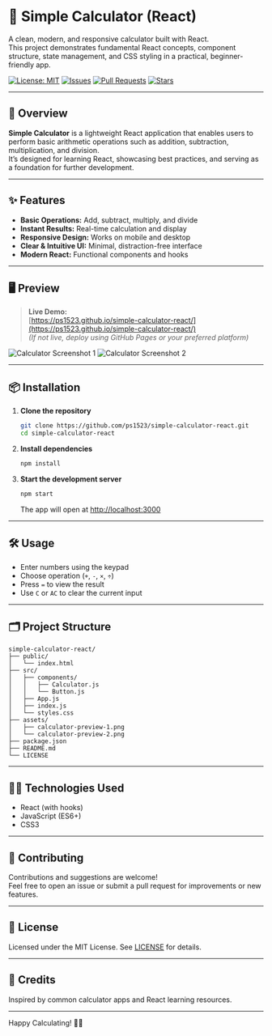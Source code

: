 # 🧮 Simple Calculator (React)

A clean, modern, and responsive calculator built with React.  
This project demonstrates fundamental React concepts, component structure, state management, and CSS styling in a practical, beginner-friendly app.

[![License: MIT](https://img.shields.io/badge/License-MIT-green.svg)](LICENSE)
[![Issues](https://img.shields.io/github/issues/ps1523/simple-calculator-react)](https://github.com/ps1523/simple-calculator-react/issues)
[![Pull Requests](https://img.shields.io/github/issues-pr/ps1523/simple-calculator-react)](https://github.com/ps1523/simple-calculator-react/pulls)
[![Stars](https://img.shields.io/github/stars/ps1523/simple-calculator-react?style=social)](https://github.com/ps1523/simple-calculator-react/stargazers)

---

## 🚀 Overview

**Simple Calculator** is a lightweight React application that enables users to perform basic arithmetic operations such as addition, subtraction, multiplication, and division.  
It’s designed for learning React, showcasing best practices, and serving as a foundation for further development.

---

## ✨ Features

- **Basic Operations:** Add, subtract, multiply, and divide
- **Instant Results:** Real-time calculation and display
- **Responsive Design:** Works on mobile and desktop
- **Clear & Intuitive UI:** Minimal, distraction-free interface
- **Modern React:** Functional components and hooks

---

## 🖥️ Preview

> **Live Demo:**  
> [https://ps1523.github.io/simple-calculator-react/](https://ps1523.github.io/simple-calculator-react/)  
> *(If not live, deploy using GitHub Pages or your preferred platform)*

![Calculator Screenshot 1](./assets/calculator-preview-1.png)
![Calculator Screenshot 2](./assets/calculator-preview-2.png)

---

## 📦 Installation

1. **Clone the repository**
   ```bash
   git clone https://github.com/ps1523/simple-calculator-react.git
   cd simple-calculator-react
   ```
2. **Install dependencies**
   ```bash
   npm install
   ```
3. **Start the development server**
   ```bash
   npm start
   ```
   The app will open at [http://localhost:3000](http://localhost:3000)

---

## 🛠️ Usage

- Enter numbers using the keypad
- Choose operation (`+`, `-`, `×`, `÷`)
- Press `=` to view the result
- Use `C` or `AC` to clear the current input

---

## 🗂️ Project Structure

```
simple-calculator-react/
├── public/
│   └── index.html
├── src/
│   ├── components/
│   │   ├── Calculator.js
│   │   └── Button.js
│   ├── App.js
│   ├── index.js
│   └── styles.css
├── assets/
│   ├── calculator-preview-1.png
│   └── calculator-preview-2.png
├── package.json
├── README.md
└── LICENSE
```

---

## 🧑‍💻 Technologies Used

- React (with hooks)
- JavaScript (ES6+)
- CSS3

---

## 🤝 Contributing

Contributions and suggestions are welcome!  
Feel free to open an issue or submit a pull request for improvements or new features.

---

## 📄 License

Licensed under the MIT License. See [LICENSE](LICENSE) for details.

---

## 🙏 Credits

Inspired by common calculator apps and React learning resources.

---

Happy Calculating! 🧮✨
